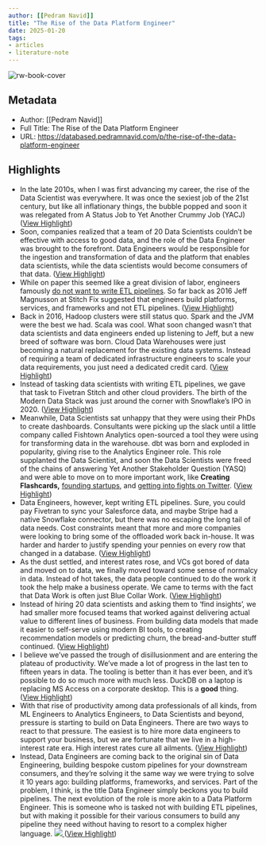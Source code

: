 ```yaml
---
author: [[Pedram Navid]]
title: "The Rise of the Data Platform Engineer"
date: 2025-01-20
tags: 
- articles
- literature-note
---
```

![rw-book-cover](https://substackcdn.com/image/fetch/w_1200,h_600,c_fill,f_jpg,q_auto:good,fl_progressive:steep,g_auto/https%3A%2F%2Fsubstack-post-media.s3.amazonaws.com%2Fpublic%2Fimages%2F69a5a08c-a212-4bf1-bd66-8599b617b7e5_3008x2000.jpeg)

## Metadata
- Author: [[Pedram Navid]]
- Full Title: The Rise of the Data Platform Engineer
- URL: https://databased.pedramnavid.com/p/the-rise-of-the-data-platform-engineer

## Highlights
- In the late 2010s, when I was first advancing my career, the rise of the Data Scientist was everywhere. It was once the sexiest job of the 21st century, but like all inflationary things, the bubble popped and soon it was relegated from A Status Job to Yet Another Crummy Job (YACJ) ([View Highlight](https://read.readwise.io/read/01jj20609kac59ncpcha6f5t2s))
- Soon, companies realized that a team of 20 Data Scientists couldn’t be effective with access to good data, and the role of the Data Engineer was brought to the forefront. Data Engineers would be responsible for the ingestion and transformation of data and the platform that enables data scientists, while the data scientists would become consumers of that data. ([View Highlight](https://read.readwise.io/read/01jj20678q852nedqh3pe8yhj8))
- While on paper this seemed like a great division of labor, engineers famously [do not want to write ETL pipelines](https://multithreaded.stitchfix.com/blog/2016/03/16/engineers-shouldnt-write-etl/). So far back as 2016 Jeff Magnusson at Stitch Fix suggested that engineers build platforms, services, and frameworks and not ETL pipelines. ([View Highlight](https://read.readwise.io/read/01jj206f8nea4611a0p71c4024))
- Back in 2016, Hadoop clusters were still status quo. Spark and the JVM were the best we had. Scala was cool. What soon changed wasn’t that data scientists and data engineers ended up listening to Jeff, but a new breed of software was born. Cloud Data Warehouses were just becoming a natural replacement for the existing data systems. Instead of requiring a team of dedicated infrastructure engineers to scale your data requirements, you just need a dedicated credit card. ([View Highlight](https://read.readwise.io/read/01jj206pybzwdpze41tm7nbdyg))
- Instead of tasking data scientists with writing ETL pipelines, we gave that task to Fivetran Stitch and other cloud providers. The birth of the Modern Data Stack was just around the corner with Snowflake’s IPO in 2020. ([View Highlight](https://read.readwise.io/read/01jj206xzsbh59rt5ysmstsyfq))
- Meanwhile, Data Scientists sat unhappy that they were using their PhDs to create dashboards. Consultants were picking up the slack until a little company called Fishtown Analytics open-sourced a tool they were using for transforming data in the warehouse. dbt was born and exploded in popularity, giving rise to the Analytics Engineer role. This role supplanted the Data Scientist, and soon the Data Scientists were freed of the chains of answering Yet Another Stakeholder Question (YASQ) and were able to move on to more important work, like **Creating Flashcards,** [founding startups](https://www.generalfolders.com/), and [getting into fights on Twitter](https://x.com/ylecun/status/1797270661192155427?lang=en). ([View Highlight](https://read.readwise.io/read/01jj207hekkyptdgmgpnsnbgg4))
- Data Engineers, however, kept writing ETL pipelines. Sure, you could pay Fivetran to sync your Salesforce data, and maybe Stripe had a native Snowflake connector, but there was no escaping the long tail of data needs. Cost constraints meant that more and more companies were looking to bring some of the offloaded work back in-house. It was harder and harder to justify spending your pennies on every row that changed in a database. ([View Highlight](https://read.readwise.io/read/01jj207s80xtbzx2hqx2wb237v))
- As the dust settled, and interest rates rose, and VCs got bored of data and moved on to data, we finally moved toward some sense of normalcy in data. Instead of hot takes, the data people continued to do the work it took the help make a business operate. We came to terms with the fact that Data Work is often just Blue Collar Work. ([View Highlight](https://read.readwise.io/read/01jj2088af16zddwqprvdsa4nx))
- Instead of hiring 20 data scientists and asking them to ‘find insights’, we had smaller more focused teams that worked against delivering actual value to different lines of business. From building data models that made it easier to self-serve using modern BI tools, to creating recommendation models or predicting churn, the bread-and-butter stuff continued. ([View Highlight](https://read.readwise.io/read/01jj208q1725pdh58tjtrn78f0))
- I believe we’ve passed the trough of disillusionment and are entering the plateau of productivity. We’ve made a lot of progress in the last ten to fifteen years in data. The tooling is better than it has ever been, and it’s possible to do so much more with much less. DuckDB on a laptop is replacing MS Access on a corporate desktop. This is a **good** thing. ([View Highlight](https://read.readwise.io/read/01jj2093xbck8mj3zggpy3nftr))
- With that rise of productivity among data professionals of all kinds, from ML Engineers to Analytics Engineers, to Data Scientists and beyond, pressure is starting to build on Data Engineers.
  There are two ways to react to that pressure. The easiest is to hire more data engineers to support your business, but we are fortunate that we live in a high-interest rate era.
  High interest rates cure all ailments. ([View Highlight](https://read.readwise.io/read/01jj209rzf204wac43cd1qwdng))
- Instead, Data Engineers are coming back to the original sin of Data Engineering, building bespoke custom pipelines for your downstream consumers, and they’re solving it the same way we were trying to solve it 10 years ago: building platforms, frameworks, and services.
  Part of the problem, I think, is the title Data Engineer simply beckons you to build pipelines. The next evolution of the role is more akin to a Data Platform Engineer.
  This is someone who is tasked not with building ETL pipelines, but with making it possible for their various consumers to build any pipeline they need without having to resort to a complex higher language.
  [
  ![](https://substackcdn.com/image/fetch/w_1456,c_limit,f_auto,q_auto:good,fl_progressive:steep/https%3A%2F%2Fsubstack-post-media.s3.amazonaws.com%2Fpublic%2Fimages%2F7ba08047-1348-4024-9afa-a980a54ef16b_1200x671.jpeg)
  ](https://substackcdn.com/image/fetch/f_auto,q_auto:good,fl_progressive:steep/https%3A%2F%2Fsubstack-post-media.s3.amazonaws.com%2Fpublic%2Fimages%2F7ba08047-1348-4024-9afa-a980a54ef16b_1200x671.jpeg) ([View Highlight](https://read.readwise.io/read/01jj20afyhy8qgsmp4btv1qa65))
